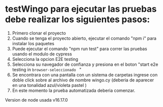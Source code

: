 # testWingo para ejecutar las pruebas debe realizar los siguientes pasos:

1. Primero clonar el proyecto
2. Cuando se tenga el proyecto abierto, ejecutar el comando "npm i" para instalar los paquetes
3. Puede ejecutar el comando "npm run test" para correr las pruebas usando el modulo de cypress 
4. Selecciona la opcion E2E  testing
5. Selecciona su navegador de confianza y presiona en el boton "start e2e testing in `browser-seleccionado ` "
6. Se encontrara con una pantalla con un sistema de carpetas ingrese con doble click sobre al archivo de nombre wingo.cy 
    (deberia de aparecer en una tonalidad azul/violeta pastel )
7. En este momento la prueba automatizada deberia comenzar.


Version de node usada v16.17.0
